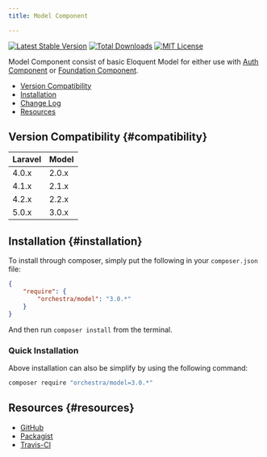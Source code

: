 ```yaml
---
title: Model Component

---
```


[![Latest Stable Version](https://img.shields.io/github/release/orchestral/model.svg?style=flat)](https://packagist.org/packages/orchestra/model)
[![Total Downloads](https://img.shields.io/packagist/dt/orchestra/model.svg?style=flat)](https://packagist.org/packages/orchestra/model)
[![MIT License](https://img.shields.io/packagist/l/orchestra/model.svg?style=flat)](https://packagist.org/packages/orchestra/model)

Model Component consist of basic Eloquent Model for either use with [Auth Component]({doc-url}/components/auth) or [Foundation Component]({doc-url}/components/foundation).

* [Version Compatibility](#compatibility)
* [Installation](#installation)
* [Change Log]({doc-url}/components/model/changes#v3-0)
* [Resources](#resources)

## Version Compatibility {#compatibility}

Laravel    | Model
:----------|:----------
 4.0.x     | 2.0.x
 4.1.x     | 2.1.x
 4.2.x     | 2.2.x
 5.0.x     | 3.0.x

## Installation {#installation}

To install through composer, simply put the following in your `composer.json` file:

```json
{
	"require": {
		"orchestra/model": "3.0.*"
	}
}
```

And then run `composer install` from the terminal.

### Quick Installation

Above installation can also be simplify by using the following command:

```bash
composer require "orchestra/model=3.0.*"
```

## Resources {#resources}

* [GitHub](https://github.com/orchestral/model)
* [Packagist](https://packagist.org/packages/orchestra/model)
* [Travis-CI](https://travis-ci.org/orchestral/model)

